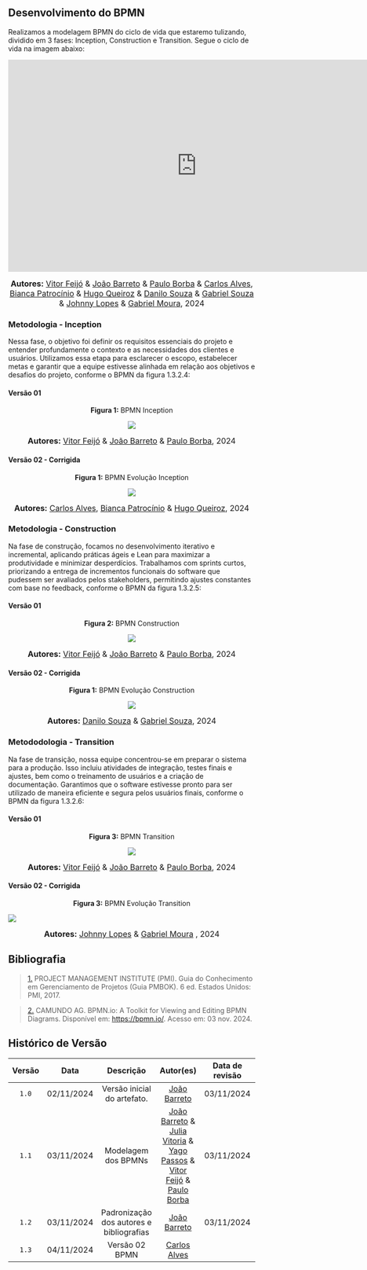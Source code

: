 ## Desenvolvimento do BPMN
Realizamos a modelagem BPMN do ciclo de vida que estaremo tulizando, dividido em 3 fases: Inception, Construction e Transition. Segue o ciclo de vida na imagem abaixo:

<iframe width="768" height="432" src="https://miro.com/app/live-embed/uXjVLJizdqU=/?moveToViewport=-4705,-443,4141,1532&embedId=603002088788" frameborder="0" scrolling="no" allow="fullscreen; clipboard-read; clipboard-write" allowfullscreen></iframe>

<font size="3"><p style="text-align: center"><b>Autores:</b> [Vitor Feijó](https://github.com/vitorfleonardo) & [João Barreto](https://github.com/JoaoBarreto03) & [Paulo Borba](https://github.com/paulohborba) & [Carlos Alves](https://github.com/CADU110), [Bianca Patrocínio](https://github.com/BiancaPatrocinio7) & [Hugo Queiroz](https://github.com/melohugo) & [Danilo Souza](https://github.com/Danilo-Carvalho-Antunes) & [Gabriel Souza](https://github.com/GabrielMS00) & [Johnny Lopes](https://github.com/JohnnyLopess) & [Gabriel Moura](https://github.com/thegm445), 2024</p></font>

### Metodologia - Inception

Nessa fase, o objetivo foi definir os requisitos essenciais do projeto e entender profundamente o contexto e as necessidades dos clientes e usuários. Utilizamos essa etapa para esclarecer o escopo, estabelecer metas e garantir que a equipe estivesse alinhada em relação aos objetivos e desafios do projeto, conforme o BPMN da figura 1.3.2.4:

#### Versão 01

<center>

<p align="center" > <strong> Figura 1:</Strong> BPMN Inception</font> <gitbr></p>


<img src="./Base/Assets/Modelagem_BPMN/BPMN_Inception.jpeg">

<font size="3"><p style="text-align: center"><b>Autores:</b> [Vitor Feijó](https://github.com/vitorfleonardo) & [João Barreto](https://github.com/JoaoBarreto03) & [Paulo Borba](https://github.com/paulohborba), 2024</p></font>


</center>

#### Versão 02 - Corrigida

<center>

<p align="center" > <strong> Figura 1:</Strong> BPMN Evolução Inception</font> <gitbr></p>


<img src="./Base/Assets/Modelagem_BPMN/Evolucao_Inception.png">

<font size="3"><p style="text-align: center"><b>Autores:</b> [Carlos Alves](https://github.com/CADU110), [Bianca Patrocínio](https://github.com/BiancaPatrocinio7) & [Hugo Queiroz](https://github.com/melohugo), 2024</p></font>


</center>

### Metodologia - Construction

Na fase de construção, focamos no desenvolvimento iterativo e incremental, aplicando práticas ágeis e Lean para maximizar a produtividade e minimizar desperdícios. Trabalhamos com sprints curtos, priorizando a entrega de incrementos funcionais do software que pudessem ser avaliados pelos stakeholders, permitindo ajustes constantes com base no feedback, conforme o BPMN da figura 1.3.2.5:

#### Versão 01

<center>

<p align="center" > <strong> Figura 2:</Strong> BPMN Construction</font> <gitbr></p>

<img src="./Base/Assets/Modelagem_BPMN/BPMN_Construction.jpeg">

<font size="3"><p style="text-align: center"><b>Autores:</b> [Vitor Feijó](https://github.com/vitorfleonardo) & [João Barreto](https://github.com/JoaoBarreto03) & [Paulo Borba](https://github.com/paulohborba), 2024</p></font>


</center>

#### Versão 02 - Corrigida

<center>

<p align="center" > <strong> Figura 1:</Strong> BPMN Evolução Construction</font> <gitbr></p>


<img src="./Base/Assets/Modelagem_BPMN/Evolucao_Construction.png">

<font size="3"><p style="text-align: center"><b>Autores:</b> [Danilo Souza](https://github.com/Danilo-Carvalho-Antunes) & [Gabriel Souza](https://github.com/GabrielMS00), 2024</p></font>


</center>


### Metododologia - Transition

Na fase de transição, nossa equipe concentrou-se em preparar o sistema para a produção. Isso incluiu atividades de integração, testes finais e ajustes, bem como o treinamento de usuários e a criação de documentação. Garantimos que o software estivesse pronto para ser utilizado de maneira eficiente e segura pelos usuários finais, conforme o BPMN da figura 1.3.2.6:

#### Versão 01

<center>

<p align="center" > <strong> Figura 3:</Strong> BPMN Transition</font> <gitbr></p>

<img src="./Base/Assets/Modelagem_BPMN/BPMN_Transition.jpeg">

<font size="3"><p style="text-align: center"><b>Autores:</b> [Vitor Feijó](https://github.com/vitorfleonardo) & [João Barreto](https://github.com/JoaoBarreto03) & [Paulo Borba](https://github.com/paulohborba), 2024</p></font>

</center>

#### Versão 02 - Corrigida

<p align="center" > <strong> Figura 3:</Strong> BPMN Evolução Transition</font> <gitbr></p>

<img src="./Base/Assets/Modelagem_BPMN/Evolucao_Transition.png">

<font size="3"><p style="text-align: center"><b>Autores:</b> [Johnny Lopes](https://github.com/JohnnyLopess) & [Gabriel Moura](https://github.com/thegm445) , 2024</p></font>

</center>



## Bibliografia
><a id="QT1" href="#anchor_1">1.</a> PROJECT MANAGEMENT INSTITUTE (PMI). Guia do Conhecimento em Gerenciamento de Projetos (Guia PMBOK). 6 ed. Estados Unidos: PMI, 2017.

><a id="QT2" href="#anchor_2">2.</a> CAMUNDO AG. BPMN.io: A Toolkit for Viewing and Editing BPMN Diagrams. Disponível em: https://bpmn.io/. Acesso em: 03 nov. 2024.

## Histórico de Versão
| Versão | Data | Descrição | Autor(es) | Data de revisão | Revisor(es) |
| :-: | :-: | :-: | :-: | :-: | :-: |
| `1.0` | 02/11/2024  | Versão inicial do artefato. | [João Barreto](https://github.com/JoaoBarreto03) |03/11/2024  | [Vitor Feijó](https://github.com/vitorfleonardo) |
| `1.1` | 03/11/2024  | Modelagem dos BPMNs | [João Barreto](https://github.com/JoaoBarreto03) & [Julia Vitoria](https://github.com/juhvitoria4) & [Yago Passos](https://github.com/yagompassos) & [Vitor Feijó](https://github.com/vitorfleonardo) & [Paulo Borba](https://github.com/paulohborba) |03/11/2024  | [Hugo Melo](https://github.com/melohugo) |
| `1.2` | 03/11/2024  | Padronização dos autores e bibliografias | [João Barreto](https://github.com/JoaoBarreto03) | 03/11/2024  | [Paulo Borba](https://github.com/paulohborba) |
| `1.3` | 04/11/2024  | Versão 02 BPMN | [Carlos Alves](https://github.com/CADU110) |  | |
